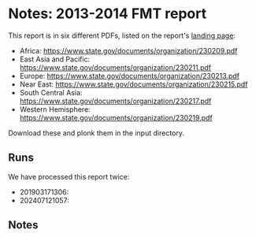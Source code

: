 # Notes: 2013-2014 FMT report

This report is in six different PDFs, listed on the report's [landing page](https://www.state.gov/t/pm/rls/rpt/fmtrpt/2014/index.htm):

 * Africa: https://www.state.gov/documents/organization/230209.pdf
 * East Asia and Pacific: https://www.state.gov/documents/organization/230211.pdf
 * Europe: https://www.state.gov/documents/organization/230213.pdf 
 * Near East: https://www.state.gov/documents/organization/230215.pdf
 * South Central Asia: https://www.state.gov/documents/organization/230217.pdf
 * Western Hemisphere: https://www.state.gov/documents/organization/230219.pdf

Download these and plonk them in the input directory.


## Runs

We have processed this report twice:

- 201903171306:
- 202407121057:

## Notes
